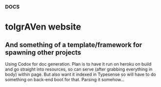 ### DOCS
# tolgrAVen website
## And something of a template/framework for spawning other projects

Using Codox for doc generation. Plan is to have it run on heroku on build and go straight into resources,
so can serve (after grabbing everything in body) within page.
But also want it indexed in Typesense so will have to do something on back-end boot for that.
Parsing it somehow...
